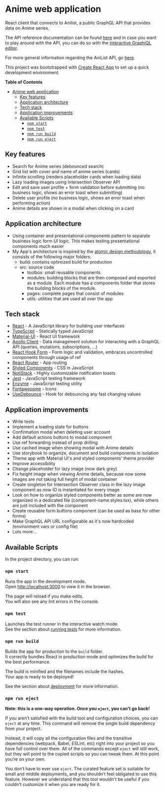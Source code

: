 # Anime web application

React client that connects to Anilist, a public GraphQL API that provides data on Anime series.

The API reference documentation can be found [here](https://anilist.github.io/ApiV2-GraphQL-Docs/) and in case you want to play around with the API, you can do so with the [interactive GraphiQL editor](https://anilist.co/graphiql).

For more general information regarding the AniList API, go [here](https://anilist.gitbook.io/anilist-apiv2-docs/).

This project was bootstrapped with [Create React App](https://github.com/facebook/create-react-app) to set up a quick development environment.

**Table of Contents**

- [Anime web application](#anime-web-application)
	- [Key features](#key-features)
	- [Application architecture](#application-architecture)
	- [Tech stack](#tech-stack)
	- [Application improvements](#application-improvements)
	- [Available Scripts](#available-scripts)
		- [`npm start`](#npm-start)
		- [`npm test`](#npm-test)
		- [`npm run build`](#npm-run-build)
		- [`npm run eject`](#npm-run-eject)


<a name="key-features"/>

## Key features

- Search for Anime series (debounced search)
- Grid list with cover and name of anime series (cards)
- Infinite scrolling (renders placeholder cards when loading data)
- Lazy loading images using Intersection Observer API
- Edit and save user profile + form validation before submitting (no business logic, shows an error toast when submitting)
- Delete user profile (no business logic, shows an error toast when performing action)
- Anime details are shown in a modal when clicking on a card

<a name="architecture"/>

## Application architecture

- Using container and presentational components pattern to separate business logic form UI logic. This makes testing presentational components much easier
- My App's architecture is inspired by the [atomic design methodology](https://danilowoz.com/blog/atomic-design-with-react), it consists of the following major folders:
  - build: contains optimized build for production
  - src: source code
    - toolbox: small reusable components
    - modules: building blocks that are then composed and exported as a module. Each module has a components folder that stores the building blocks of the module.
    - pages: complete pages that consist of modules
    - utils: utilities that are used all over the app

<a name="tech-stack"/>

## Tech stack

- [React](https://reactjs.org/) - A JavaScript library for building user interfaces
- [TypeScript](https://www.typescriptlang.org/) - Statically typed JavaScript
- [Material-UI](https://material-ui.com/) - React UI framework
- [Apollo Client](https://www.apollographql.com/docs/react/) - Data management solution for interacting with a GraphQL API (queries, mutations, subscriptions, ...)
- [React Hook Form](https://react-hook-form.com/) - Form logic and validation, embraces uncontrolled components through usage of ref
- [React Router](https://reacttraining.com/react-router/web/guides/quick-start) - App routing
- [Styled Components](https://styled-components.com/) - CSS in JavaScript
- [NotiStack](https://iamhosseindhv.com/notistack) - Highly customizable notification toasts
- [Jest](https://jestjs.io/) - JavaScript testing framework
- [Enzyme](https://enzymejs.github.io/enzyme/) - JavaScript testing utility
- [Fontawesome](https://github.com/FortAwesome/react-fontawesome) - Icons
- [UseDebounce](https://usehooks.com/useDebounce/) - Hook for debouncing any fast changing values

<a name="improvements"/>

## Application improvements

- Write tests
- Implement a loading state for buttons
- Confirmation modal when deleting user account
- Add default actions buttons to modal component
- Use ref forwarding instead of prop drilling
- Use cached image when showing modal with Anime details
- Use storybook to organize, document and build components in isolation
- Theme app with Material UI's and styled components' theme provider
- Improve accessibility
- Change placeholder for lazy image (now dark grey)
- Fix height image when viewing Anime details, because now some images are not taking full height of modal container
- Create singleton for Intersection Observer class in the lazy image component as now IO is instantiated for every image
- Look on how to organize styled components better as some are now organized in a dedicated file (component-name.styles.tsx), while others are just included with the component
- Create reusable form buttons component (can be used as base for other forms)
- Make GraphQL API URL configurable as it's now hardcoded (environment vars or config file)
- Lots more...

<a name="scripts"/>

## Available Scripts

In the project directory, you can run:

### `npm start`

Runs the app in the development mode.<br />
Open [http://localhost:3000](http://localhost:3000) to view it in the browser.

The page will reload if you make edits.<br />
You will also see any lint errors in the console.

### `npm test`

Launches the test runner in the interactive watch mode.<br />
See the section about [running tests](https://facebook.github.io/create-react-app/docs/running-tests) for more information.

### `npm run build`

Builds the app for production to the `build` folder.<br />
It correctly bundles React in production mode and optimizes the build for the best performance.

The build is minified and the filenames include the hashes.<br />
Your app is ready to be deployed!

See the section about [deployment](https://facebook.github.io/create-react-app/docs/deployment) for more information.

### `npm run eject`

**Note: this is a one-way operation. Once you `eject`, you can’t go back!**

If you aren’t satisfied with the build tool and configuration choices, you can `eject` at any time. This command will remove the single build dependency from your project.

Instead, it will copy all the configuration files and the transitive dependencies (webpack, Babel, ESLint, etc) right into your project so you have full control over them. All of the commands except `eject` will still work, but they will point to the copied scripts so you can tweak them. At this point you’re on your own.

You don’t have to ever use `eject`. The curated feature set is suitable for small and middle deployments, and you shouldn’t feel obligated to use this feature. However we understand that this tool wouldn’t be useful if you couldn’t customize it when you are ready for it.
